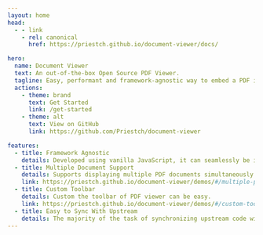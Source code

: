 ```yaml
---
layout: home
head:
  - - link
    - rel: canonical
      href: https://priestch.github.io/document-viewer/docs/

hero:
  name: Document Viewer
  text: An out-of-the-box Open Source PDF Viewer.
  tagline: Easy, performant and framework-agnostic way to embed a PDF in any website.
  actions:
    - theme: brand
      text: Get Started
      link: /get-started
    - theme: alt
      text: View on GitHub
      link: https://github.com/Priestch/document-viewer

features:
  - title: Framework Agnostic
    details: Developed using vanilla JavaScript, it can seamlessly be integrated into any project regardless of what the frontend framework employed.
  - title: Multiple Document Support
    details: Supports displaying multiple PDF documents simultaneously and is compatible with all PDF.js supported shortcut keys.
    link: https://priestch.github.io/document-viewer/demos/#/multiple-pdf-files
  - title: Custom Toolbar
    details: Custom the toolbar of PDF viewer can be easy.
    link: https://priestch.github.io/document-viewer/demos/#/custom-toolbar
  - title: Easy to Sync With Upstream
    details: The majority of the task of synchronizing upstream code will be done automatically.
---
```

